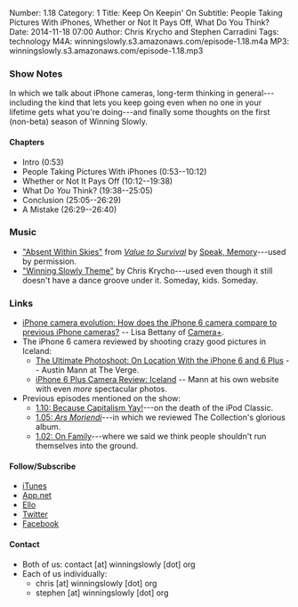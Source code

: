Number: 1.18
Category: 1
Title: Keep On Keepin' On
Subtitle: People Taking Pictures With iPhones, Whether or Not It Pays Off, What Do You Think?
Date: 2014-11-18 07:00
Author: Chris Krycho and Stephen Carradini
Tags: technology
M4A: winningslowly.s3.amazonaws.com/episode-1.18.m4a
MP3: winningslowly.s3.amazonaws.com/episode-1.18.mp3

### Show Notes

In which we talk about iPhone cameras, long-term thinking in general---including the kind that lets you keep going even when no one in your lifetime gets what you're doing---and finally some thoughts on the first (non-beta) season of Winning Slowly.

#### Chapters

- Intro (0:53)
- People Taking Pictures With iPhones (0:53--10:12)
- Whether or Not It Pays Off (10:12--19:38)
- What Do *You* Think? (19:38--25:05)
- Conclusion (25:05--26:29)
- A Mistake (26:29--26:40)

### Music

- ["Absent Within Skies"][1] from [_Value to Survival_][2] by [Speak, Memory][3]---used by permission.
- ["Winning Slowly Theme"][4] by Chris Krycho---used even though it still doesn't have a dance groove under it. Someday, kids. Someday.

### Links

- [iPhone camera evolution: How does the iPhone 6 camera compare to previous iPhone cameras?][5] -- Lisa Bettany of [Camera+][6].
- The iPhone 6 camera reviewed by shooting crazy good pictures in Iceland:
	+ [The Ultimate Photoshoot: On Location With the iPhone 6 and 6 Plus][7] -- Austin Mann at The Verge.
	+ [iPhone 6 Plus Camera Review: Iceland][8] -- Mann at his own website with even *more* spectacular photos.
- Previous episodes mentioned on the show:
	+ [1.10: Because Capitalism Yay!][9]---on the death of the iPod Classic.
	+ [1.05: _Ars Moriendi_][10]---in which we reviewed The Collection's glorious album.
	+ [1.02: On Family][11]---where we said we think people shouldn't run themselves into the ground.

#### Follow/Subscribe

- [iTunes][12]
- [App.net][13]
- [Ello][14]
- [Twitter][15]
- [Facebook][16]

#### Contact

- Both of us: contact [at] winningslowly [dot] org
- Each of us individually:
	- chris [at]  winningslowly [dot] org
	- stephen [at]  winningslowly [dot] org

[1]:	http://speakmemoryok.bandcamp.com/track/absent-within-skies
[2]:	http://speakmemoryok.bandcamp.com
[3]:	https://www.facebook.com/speakmemoryok
[4]:	https://soundcloud.com/chriskrycho/winning-slowly
[5]:	http://snapsnapsnap.photos/how-does-the-iphone-6-camera-compare-to-previous-iphone-cameras/
[6]:	http://campl.us
[7]:	http://www.theverge.com/2014/9/18/6339583/iphone-6-and-6-plus-camera-test-iceland
[8]:	http://austinmann.com/trek/iphone-6-plus-camera-review-iceland
[9]:	http://www.winningslowly.org/2014/09/because-capitalism-yay/
[10]:	http://www.winningslowly.org/2014/08/ars-moriendi/
[11]:	http://www.winningslowly.org/2014/07/on-family/
[12]:	https://itunes.apple.com/us/podcast/winning-slowly/id807603957?mt=2
[13]:	https://alpha.app.net/winningslowly
[14]:	https://ello.co/winningslowly
[15]:	https://twitter.com/winningslowly
[16]:	https://www.facebook.com/winningslowlypodcast